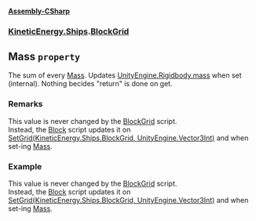 #### [Assembly-CSharp](./Assembly-CSharp.md 'Assembly-CSharp')
### [KineticEnergy.Ships](./Assembly-CSharp.md#KineticEnergy-Ships 'KineticEnergy.Ships').[BlockGrid](./KineticEnergy-Ships-BlockGrid.md 'KineticEnergy.Ships.BlockGrid')
## Mass `property`
The sum of every [Mass](./KineticEnergy-Ships-Blocks-Block-Mass.md 'KineticEnergy.Ships.Blocks.Block.Mass'). Updates [UnityEngine.Rigidbody.mass](https://docs.microsoft.com/en-us/dotnet/api/UnityEngine.Rigidbody.mass 'UnityEngine.Rigidbody.mass') when set (internal). Nothing becides "return" is done on get.
### Remarks
This value is never changed by the [BlockGrid](./KineticEnergy-Ships-BlockGrid.md 'KineticEnergy.Ships.BlockGrid') script.  
Instead, the [Block](./KineticEnergy-Ships-Blocks-Block.md 'KineticEnergy.Ships.Blocks.Block') script updates it on [SetGrid(KineticEnergy.Ships.BlockGrid, UnityEngine.Vector3Int)](./KineticEnergy-Ships-Blocks-Block-SetGrid(KineticEnergy-Ships-BlockGrid-_UnityEngine-Vector3Int).md 'KineticEnergy.Ships.Blocks.Block.SetGrid(KineticEnergy.Ships.BlockGrid, UnityEngine.Vector3Int)') and when set-ing [Mass](./KineticEnergy-Ships-Blocks-Block-Mass.md 'KineticEnergy.Ships.Blocks.Block.Mass').
### Example
This value is never changed by the [BlockGrid](./KineticEnergy-Ships-BlockGrid.md 'KineticEnergy.Ships.BlockGrid') script.  
Instead, the [Block](./KineticEnergy-Ships-Blocks-Block.md 'KineticEnergy.Ships.Blocks.Block') script updates it on [SetGrid(KineticEnergy.Ships.BlockGrid, UnityEngine.Vector3Int)](./KineticEnergy-Ships-Blocks-Block-SetGrid(KineticEnergy-Ships-BlockGrid-_UnityEngine-Vector3Int).md 'KineticEnergy.Ships.Blocks.Block.SetGrid(KineticEnergy.Ships.BlockGrid, UnityEngine.Vector3Int)') and when set-ing [Mass](./KineticEnergy-Ships-Blocks-Block-Mass.md 'KineticEnergy.Ships.Blocks.Block.Mass').
